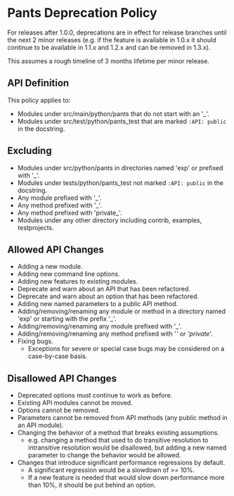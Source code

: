 Pants Deprecation Policy
========================

For releases after 1.0.0, deprecations are in effect for release branches until the next 2 minor releases (e.g. if the feature is available in 1.0.x it should continue to be available in 1.1.x and 1.2.x and can be removed in 1.3.x).

This assumes a rough timeline of 3 months lifetime per minor release.

API Definition
--------------

This policy applies to:

- Modules under src/main/python/pants that do not start with an '_'.
- Modules under src/test/python/pants_test that are marked `:API: public` in the docstring.

Excluding
---------

- Modules under src/python/pants in directories named 'exp' or prefixed with '_'.
- Modules under tests/python/pants_test not marked `:API: public` in the docstring.
- Any module prefixed with '_'.
- Any method prefixed with '_'.
- Any method prefixed with 'private_'.
- Modules under any other directory including contrib, examples, testprojects.

Allowed API Changes
-------------------

- Adding a new module.
- Adding new command line options.
- Adding new features to existing modules.
- Deprecate and warn about an API that has been refactored.
- Deprecate and warn about an option that has been refactored.
- Adding new named parameters to a public API method.
- Adding/removing/renaming any module or method in a directory named 'exp' or starting with the prefix '_'.
- Adding/removing/renaming any module prefixed with  '_'.
- Adding/removing/renaming any method prefixed with '_' or 'private_'.
- Fixing bugs.
  - Exceptions for severe or special case bugs may be considered on a case-by-case basis.

Disallowed API Changes
----------------------

- Deprecated options must continue to work as before.
- Existing API modules cannot be moved.
- Options cannot be removed.
- Parameters cannot be removed from API methods (any public method in an API module).
- Changing the behavior of a method that breaks existing assumptions.
  - e.g. changing a method that used to do transitive resolution to intransitive resolution would be disallowed, but adding a new named parameter to change the behavior would be allowed.
- Changes that introduce significant performance regressions by default.
  - A significant regression would be a slowdown of >= 10%.
  - If a new feature is needed that would slow down performance more than 10%, it should be put behind an option.

